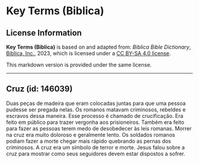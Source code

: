 # Key Terms (Biblica)

## License Information

**Key Terms (Biblica)** is based on and adapted from: _Biblica Bible Dictionary_, [Biblica, Inc.](https://www.biblica.com/), 2023, which is licensed under a [CC BY-SA 4.0 license](https://creativecommons.org/licenses/by-sa/4.0/legalcode.en).

This markdown version is provided under the same license.



--------------------------------

## Cruz (id: 146039)

Duas peças de madeira que eram colocadas juntas para que uma pessoa pudesse ser pregada nelas. Os romanos matavam criminosos, rebeldes e escravos dessa maneira. Esse processo é chamado de crucificação. Era feito em público para trazer vergonha aos prisioneiros. Também era feito para fazer as pessoas terem medo de desobedecer às leis romanas. Morrer na cruz era muito doloroso e geralmente lento. Os soldados romanos podiam fazer a morte chegar mais rápido quebrando as pernas dos criminosos. A cruz era um símbolo de terror e morte. Jesus falou sobre a cruz para mostrar como seus seguidores devem estar dispostos a sofrer.


